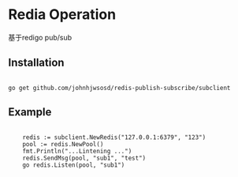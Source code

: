 Redia Operation
===

基于redigo pub/sub


Installation
----

<pre><code>
go get github.com/johnhjwsosd/redis-publish-subscribe/subclient
</code></pre>



Example
----------
<pre><code>
	redis := subclient.NewRedis("127.0.0.1:6379", "123")
	pool := redis.NewPool()
	fmt.Println("...Lintening ...")
	redis.SendMsg(pool, "sub1", "test")
    go redis.Listen(pool, "sub1")
</code></pre>